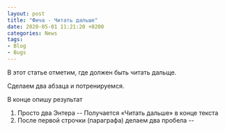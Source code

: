 ```yaml
---
layout: post  
title: "Фича - Читать дальше"  
date: 2020-05-01 11:21:20 +0200
categories: News
tags: 
- Blog
- Bugs
---
```


В этот статье отметим, где должен быть читать дальще.  

Сделаем два абзаца и потренируемся.

В конце опишу результат

01. Просто два Энтера -- Получается «Читать дальше» в конце текста
02. После первой строчки (параграфа) делаем два пробела --